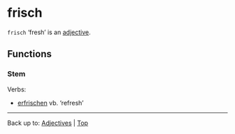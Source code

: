 # frisch

`frisch` ‘fresh’ is an [adjective](../../index.md).

## Functions

### Stem

Verbs:
- [erfrischen](../../../verbs/e/er/erfrischen.md) vb. ‘refresh’

----

Back up to: [Adjectives](../../index.md) | [Top](../../../index.md)
